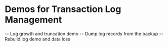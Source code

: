 # Demos for Transaction Log Management

-- Log growth and truncation demo
-- Dump log records from the backup
-- Rebuild log demo and data loss